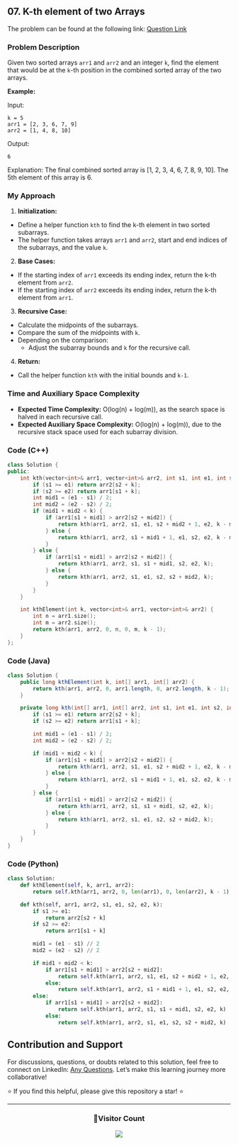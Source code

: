 ## 07. K-th element of two Arrays

The problem can be found at the following link: [Question Link](https://www.geeksforgeeks.org/problems/k-th-element-of-two-sorted-array1317/1)

### Problem Description

Given two sorted arrays `arr1` and `arr2` and an integer `k`, find the element that would be at the `k`-th position in the combined sorted array of the two arrays.

**Example:**

Input:

```
k = 5
arr1 = [2, 3, 6, 7, 9]
arr2 = [1, 4, 8, 10]
```

Output:

```
6
```

Explanation:
The final combined sorted array is [1, 2, 3, 4, 6, 7, 8, 9, 10]. The 5th element of this array is 6.

### My Approach

1. **Initialization:**

- Define a helper function `kth` to find the k-th element in two sorted subarrays.
- The helper function takes arrays `arr1` and `arr2`, start and end indices of the subarrays, and the value `k`.

2. **Base Cases:**

- If the starting index of `arr1` exceeds its ending index, return the k-th element from `arr2`.
- If the starting index of `arr2` exceeds its ending index, return the k-th element from `arr1`.

3. **Recursive Case:**

- Calculate the midpoints of the subarrays.
- Compare the sum of the midpoints with `k`.
- Depending on the comparison:
  - Adjust the subarray bounds and `k` for the recursive call.

4. **Return:**

- Call the helper function `kth` with the initial bounds and `k-1`.

### Time and Auxiliary Space Complexity

- **Expected Time Complexity:** O(log(n) + log(m)), as the search space is halved in each recursive call.
- **Expected Auxiliary Space Complexity:** O(log(n) + log(m)), due to the recursive stack space used for each subarray division.

### Code (C++)

```cpp
class Solution {
public:
    int kth(vector<int>& arr1, vector<int>& arr2, int s1, int e1, int s2, int e2, int k) {
        if (s1 >= e1) return arr2[s2 + k];
        if (s2 >= e2) return arr1[s1 + k];
        int mid1 = (e1 - s1) / 2;
        int mid2 = (e2 - s2) / 2;
        if (mid1 + mid2 < k) {
            if (arr1[s1 + mid1] > arr2[s2 + mid2]) {
                return kth(arr1, arr2, s1, e1, s2 + mid2 + 1, e2, k - mid2 - 1);
            } else {
                return kth(arr1, arr2, s1 + mid1 + 1, e1, s2, e2, k - mid1 - 1);
            }
        } else {
            if (arr1[s1 + mid1] > arr2[s2 + mid2]) {
                return kth(arr1, arr2, s1, s1 + mid1, s2, e2, k);
            } else {
                return kth(arr1, arr2, s1, e1, s2, s2 + mid2, k);
            }
        }
    }

    int kthElement(int k, vector<int>& arr1, vector<int>& arr2) {
        int n = arr1.size();
        int m = arr2.size();
        return kth(arr1, arr2, 0, n, 0, m, k - 1);
    }
};
```

### Code (Java)

```java
class Solution {
    public long kthElement(int k, int[] arr1, int[] arr2) {
        return kth(arr1, arr2, 0, arr1.length, 0, arr2.length, k - 1);
    }

    private long kth(int[] arr1, int[] arr2, int s1, int e1, int s2, int e2, int k) {
        if (s1 >= e1) return arr2[s2 + k];
        if (s2 >= e2) return arr1[s1 + k];

        int mid1 = (e1 - s1) / 2;
        int mid2 = (e2 - s2) / 2;

        if (mid1 + mid2 < k) {
            if (arr1[s1 + mid1] > arr2[s2 + mid2]) {
                return kth(arr1, arr2, s1, e1, s2 + mid2 + 1, e2, k - mid2 - 1);
            } else {
                return kth(arr1, arr2, s1 + mid1 + 1, e1, s2, e2, k - mid1 - 1);
            }
        } else {
            if (arr1[s1 + mid1] > arr2[s2 + mid2]) {
                return kth(arr1, arr2, s1, s1 + mid1, s2, e2, k);
            } else {
                return kth(arr1, arr2, s1, e1, s2, s2 + mid2, k);
            }
        }
    }
}
```

### Code (Python)

```python
class Solution:
    def kthElement(self, k, arr1, arr2):
        return self.kth(arr1, arr2, 0, len(arr1), 0, len(arr2), k - 1)

    def kth(self, arr1, arr2, s1, e1, s2, e2, k):
        if s1 >= e1:
            return arr2[s2 + k]
        if s2 >= e2:
            return arr1[s1 + k]

        mid1 = (e1 - s1) // 2
        mid2 = (e2 - s2) // 2

        if mid1 + mid2 < k:
            if arr1[s1 + mid1] > arr2[s2 + mid2]:
                return self.kth(arr1, arr2, s1, e1, s2 + mid2 + 1, e2, k - mid2 - 1)
            else:
                return self.kth(arr1, arr2, s1 + mid1 + 1, e1, s2, e2, k - mid1 - 1)
        else:
            if arr1[s1 + mid1] > arr2[s2 + mid2]:
                return self.kth(arr1, arr2, s1, s1 + mid1, s2, e2, k)
            else:
                return self.kth(arr1, arr2, s1, e1, s2, s2 + mid2, k)
```

## Contribution and Support

For discussions, questions, or doubts related to this solution, feel free to connect on LinkedIn: [Any Questions](https://www.linkedin.com/in/patel-hetkumar-sandipbhai-8b110525a/). Let’s make this learning journey more collaborative!

⭐ If you find this helpful, please give this repository a star! ⭐

---

<div align="center">
  <h3><b>📍Visitor Count</b></h3>
</div>

<p align="center">
  <img src="https://profile-counter.glitch.me/Hunterdii/count.svg" />
</p>
